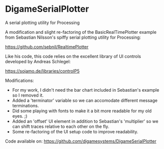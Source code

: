 # DigameSerialPlotter
A serial plotting utility for Processing

A modification and slight re-factoring of the BasicRealTimePlotter example from
Sebastian Nilsson's spiffy serial plotting utility for Processing:

  https://github.com/sebnil/RealtimePlotter

Like his code, this code relies on the excellent library of UI controls developed by
Andreas Schlegel:

  https://sojamo.de/libraries/controlP5

Modifications: 
  * For my work, I didn't need the bar chart included in Sebastian's example so I removed it. 
  * Added a 'terminator' variable so we can accomodate different message terminations. 
  * Did some playing with fonts to make it a bit more readable for my old eyes. ;)
  * Added an 'offset' UI element in addition to Sebastian's 'multiplier' so we can shift 
    traces relative to each other on the fly.
  * Some re-factoring of the UI setup code to improve readability.

Code available on: https://github.com/digamesystems/DigameSerialPlotter



